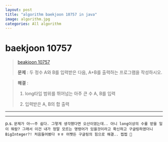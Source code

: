 ```yaml
---  
layout: post  
title: "algorithm baekjoon 10757 in java"  
image: algorithm.jpg  
categories: All algorithm  
---  
```


# baekjoon 10757  

> [beakjoon 10757](https://www.acmicpc.net/problem/10757)  
>   
> **문제** : 두 정수 A와 B를 입력받은 다음, A+B를 출력하는 프로그램을 작성하시오.

> **해결** :  
> 1. long타입 범위를 뛰어넘는 아주 큰 수 A, B를 입력  
> 
> 2. 입력받은 A, B의 합 출력  


---  

<script src="https://gist.github.com/nnlog/f93cd565736717c9af459207e3bfb511.js"></script>  

---   

p.s. `문제가 아~~주 쉽다. 그렇게 생각했다면 오산이였는데.. 아니 long이상의 수를 받을 일이 뭐람? 그래서 이건 내가 정말 모르는 명령어가 있을것이라고 확신하고 구글링하였더니 BigInteger?! 처음들어봤다 ㅎㅎ 어쨋든 구글링의 힘으로 해결.. 찝찝 🤢`